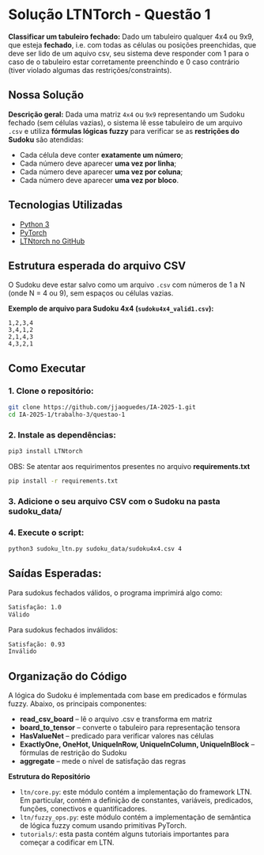 # Solução LTNTorch - Questão 1

**Classificar um tabuleiro fechado:** Dado um tabuleiro qualquer 4x4 ou 9x9, que esteja **fechado**, i.e. com todas as células ou posições preenchidas, que deve ser lido de um aquivo csv, seu sistema deve responder com 1 para o caso de o tabuleiro estar corretamente preenchindo e 0 caso contrário (tiver violado algumas das restrições/constraints).	

## Nossa Solução

**Descrição geral:** Dada uma matriz `4x4` ou `9x9` representando um Sudoku fechado (sem células vazias), o sistema lê esse tabuleiro de um arquivo `.csv` e utiliza **fórmulas lógicas fuzzy** para verificar se as **restrições do Sudoku** são atendidas: 
- Cada célula deve conter **exatamente um número**;
- Cada número deve aparecer **uma vez por linha**;
- Cada número deve aparecer **uma vez por coluna**;
- Cada número deve aparecer **uma vez por bloco**.

## Tecnologias Utilizadas

- [Python 3](https://www.python.org/)
- [PyTorch](https://pytorch.org/)
- [LTNtorch no GitHub](https://github.com/tommasocarraro/LTNtorch)

## Estrutura esperada do arquivo CSV

O Sudoku deve estar salvo como um arquivo `.csv` com números de 1 a N (onde N = 4 ou 9), sem espaços ou células vazias.

**Exemplo de arquivo para Sudoku 4x4 (`sudoku4x4_valid1.csv`):**
```
1,2,3,4 
3,4,1,2
2,1,4,3
4,3,2,1
```

## Como Executar 
### 1. **Clone o repositório**:
```bash
git clone https://github.com/jjaoguedes/IA-2025-1.git
cd IA-2025-1/trabalho-3/questao-1
```

### 2. **Instale as dependências:**
```bash
pip3 install LTNtorch
```
OBS: Se atentar aos requirimentos presentes no arquivo **requirements.txt**

```bash
pip install -r requirements.txt
```

### 3. **Adicione o seu arquivo CSV com o Sudoku na pasta sudoku_data/**
### 4. **Execute o script:**
```bash
python3 sudoku_ltn.py sudoku_data/sudoku4x4.csv 4
```

## Saídas Esperadas:

Para sudokus fechados válidos, o programa imprimirá algo como:
```bash
Satisfação: 1.0
Válido
```
Para sudokus fechados inválidos:

```bash
Satisfação: 0.93
Inválido
```
## Organização do Código

A lógica do Sudoku é implementada com base em predicados e fórmulas fuzzy. Abaixo, os principais componentes:

- **read_csv_board** – lê o arquivo .csv e transforma em matriz
- **board_to_tensor** – converte o tabuleiro para representação tensora
- **HasValueNet** – predicado para verificar valores nas células
- **ExactlyOne, OneHot, UniqueInRow, UniqueInColumn, UniqueInBlock** – fórmulas de restrição do Sudoku
- **aggregate** – mede o nível de satisfação das regras

**Estrutura do Repositório**

- `ltn/core.py`: este módulo contém a implementação do framework LTN. Em particular, contém a definição de constantes, variáveis, predicados, funções, conectivos e quantificadores.
- `ltn/fuzzy_ops.py`: este módulo contém a implementação de semântica de lógica fuzzy comum usando primitivas PyTorch.
- `tutorials/`: esta pasta contém alguns tutoriais importantes para começar a codificar em LTN.
